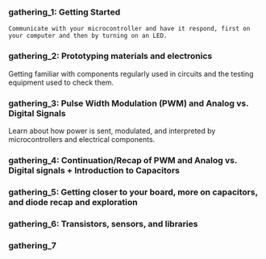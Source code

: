 ### gathering_1: Getting Started  
```
Communicate with your microcontroller and have it respond, first on your computer and then by turning on an LED.  
```
### gathering_2: Prototyping materials and electronics  
Getting familiar with components regularly used in circuits and the testing equipment used to check them.  
### gathering_3: Pulse Width Modulation (PWM) and Analog vs. Digital Signals  
Learn about how power is sent, modulated, and interpreted by microcontrollers and electrical components.  
### gathering_4: Continuation/Recap of PWM and Analog vs. Digital signals + Introduction to Capacitors  
### gathering_5: Getting closer to your board, more on capacitors, and diode recap and exploration 
### gathering_6: Transistors, sensors, and libraries  
### gathering_7
